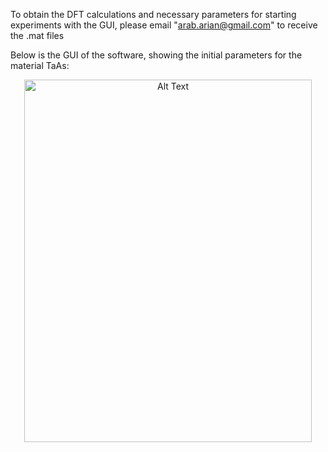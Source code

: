To obtain the DFT calculations and necessary parameters for starting experiments with the GUI, please email "arab.arian@gmail.com" to receive the .mat files

Below is the GUI of the software, showing the initial parameters for the material TaAs:

<div align="center">
<img src="https://github.com/user-attachments/assets/f91eed9c-27fc-472e-9a1d-9ccb37dadb3a" alt="Alt Text" width="460" height="580">
</div>

